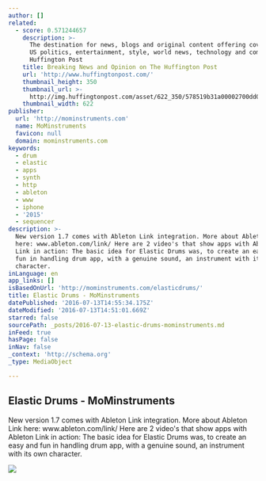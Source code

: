 ```yaml
---
author: []
related:
  - score: 0.571244657
    description: >-
      The destination for news, blogs and original content offering coverage of
      US politics, entertainment, style, world news, technology and comedy -
      Huffington Post
    title: Breaking News and Opinion on The Huffington Post
    url: 'http://www.huffingtonpost.com/'
    thumbnail_height: 350
    thumbnail_url: >-
      http://img.huffingtonpost.com/asset/622_350/578519b31a00002700dd0e74.jpeg?cache=hgumnwsmxq
    thumbnail_width: 622
publisher:
  url: 'http://mominstruments.com'
  name: MoMinstruments
  favicon: null
  domain: mominstruments.com
keywords:
  - drum
  - elastic
  - apps
  - synth
  - http
  - ableton
  - www
  - iphone
  - '2015'
  - sequencer
description: >-
  New version 1.7 comes with Ableton Link integration. More about Ableton Link
  here: www.ableton.com/link/ Here are 2 video's that show apps with Ableton
  Link in action: The basic idea for Elastic Drums was, to create an easy and
  fun in handling drum app, with a genuine sound, an instrument with its own
  character.
inLanguage: en
app_links: []
isBasedOnUrl: 'http://mominstruments.com/elasticdrums/'
title: Elastic Drums - MoMinstruments
datePublished: '2016-07-13T14:55:34.175Z'
dateModified: '2016-07-13T14:51:01.669Z'
starred: false
sourcePath: _posts/2016-07-13-elastic-drums-mominstruments.md
inFeed: true
hasPage: false
inNav: false
_context: 'http://schema.org'
_type: MediaObject

---
```

<article style=""><h1>Elastic Drums - MoMinstruments</h1><p>New version 1.7 comes with Ableton Link integration. More about Ableton Link here: www.ableton.com/link/ Here are 2 video's that show apps with Ableton Link in action: The basic idea for Elastic Drums was, to create an easy and fun in handling drum app, with a genuine sound, an instrument with its own character.</p><img src="http://i2.wp.com/mominstruments.com/wp-content/uploads/2015/03/IMG_0340.jpg?resize=960%2C720" /></article>